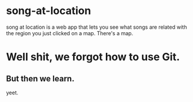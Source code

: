 # song-at-location
song at location is a web app that lets you see what songs are related with the region you just clicked on a map. There's a map.

# Well shit, we forgot how to use Git.
## But then we learn.
yeet.
